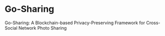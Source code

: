 # Go-Sharing
Go-Sharing: A Blockchain-based Privacy-Preserving Framework for Cross-Social Network Photo Sharing
